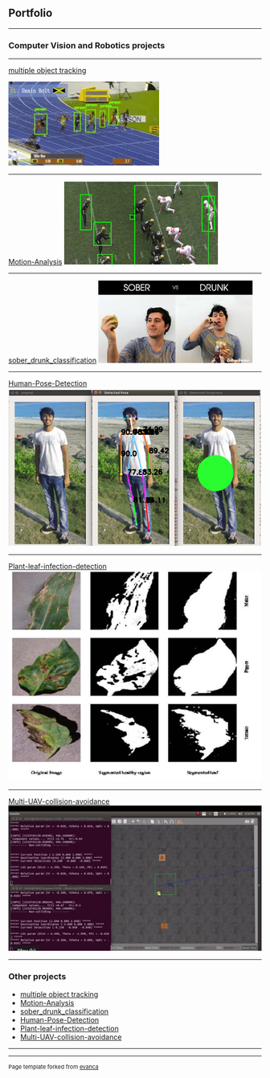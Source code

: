 ## Portfolio
---
### Computer Vision and Robotics projects
---
[ multiple object tracking](https://github.com/nik1806/multi_obj_track_multiprocess)

<img src="images/multiple.jpeg?raw=true"/>

---
[ Motion-Analysis](https://github.com/nik1806/Motion-Analysis)
<img src="images/motionanal.jpeg?raw=true"/>

---
[sober_drunk_classification](https://github.com/nik1806/sober_drunk_classification)
<img src="images/sober.jpeg?raw=true"/>


---
[Human-Pose-Detection](https://github.com/nik1806/Human-Pose-Detection)
<img src="images/pose.png?raw=true"/>

---
[Plant-leaf-infection-detection](https://github.com/nik1806/Plant-leaf-infection-detection)
<img src="images/leaf.png?raw=true"/>

---
[Multi-UAV-collision-avoidance](https://github.com/nik1806/Multi-UAV-collision-avoidance)
<img src="images/uav.png?raw=true"/>

---


### Other projects

- [ multiple object tracking](https://github.com/nik1806/multi_obj_track_multiprocess)
- [ Motion-Analysis](https://github.com/nik1806/Motion-Analysis)
- [sober_drunk_classification](https://github.com/nik1806/sober_drunk_classification)
- [Human-Pose-Detection](https://github.com/nik1806/Human-Pose-Detection)
- [Plant-leaf-infection-detection](https://github.com/nik1806/Plant-leaf-infection-detection)
- [Multi-UAV-collision-avoidance](https://github.com/nik1806/Multi-UAV-collision-avoidance)

---




---
<p style="font-size:11px">Page template forked from <a href="https://github.com/evanca/quick-portfolio">evanca</a></p>
<!-- Remove above link if you don't want to attibute -->
